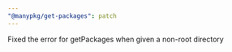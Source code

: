 ```yaml
---
"@manypkg/get-packages": patch
---
```


Fixed the error for getPackages when given a non-root directory
